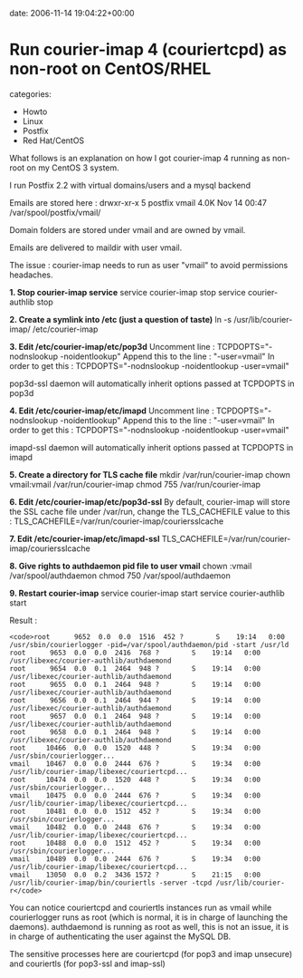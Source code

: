 


date: 2006-11-14 19:04:22+00:00


# Run courier-imap 4 (couriertcpd) as non-root on CentOS/RHEL

categories:
- Howto
- Linux
- Postfix
- Red Hat/CentOS


What follows is an explanation on how I got courier-imap 4 running as non-root on my CentOS 3 system.

<!-- more -->

I run Postfix 2.2 with virtual domains/users and a mysql backend

Emails are stored here :
drwxr-xr-x    5 postfix  vmail        4.0K Nov 14 00:47 /var/spool/postfix/vmail/

Domain folders are stored under vmail and are owned by vmail.

Emails are delivered to maildir with user vmail.

The issue : courier-imap needs to run as user "vmail" to avoid permissions headaches.


**1. Stop courier-imap service**
service courier-imap stop
service courier-authlib stop


**2. Create a symlink into /etc (just a question of taste)**
ln -s /usr/lib/courier-imap/ /etc/courier-imap


**3. Edit /etc/courier-imap/etc/pop3d**
Uncomment line : TCPDOPTS="-nodnslookup -noidentlookup"
Append this to the line : "-user=vmail"
In order to get this : TCPDOPTS="-nodnslookup -noidentlookup -user=vmail"

pop3d-ssl daemon will automatically inherit options passed at TCPDOPTS in pop3d


**4. Edit /etc/courier-imap/etc/imapd**
Uncomment line : TCPDOPTS="-nodnslookup -noidentlookup"
Append this to the line : "-user=vmail"
In order to get this : TCPDOPTS="-nodnslookup -noidentlookup -user=vmail"

imapd-ssl daemon will automatically inherit options passed at TCPDOPTS in imapd


**5. Create a directory for TLS cache file**
mkdir /var/run/courier-imap
chown vmail:vmail /var/run/courier-imap
chmod 755 /var/run/courier-imap


**6. Edit /etc/courier-imap/etc/pop3d-ssl**
By default, courier-imap will store the SSL cache file under /var/run, change the TLS_CACHEFILE value to this :
TLS_CACHEFILE=/var/run/courier-imap/couriersslcache


**7. Edit /etc/courier-imap/etc/imapd-ssl**
TLS_CACHEFILE=/var/run/courier-imap/couriersslcache


**8. Give rights to authdaemon pid file to user vmail**
chown :vmail /var/spool/authdaemon
chmod 750 /var/spool/authdaemon


**9. Restart courier-imap**
service courier-imap start
service courier-authlib start


Result :

    
    <code>root      9652  0.0  0.0  1516  452 ?        S    19:14   0:00 /usr/sbin/courierlogger -pid=/var/spool/authdaemon/pid -start /usr/ld
    root      9653  0.0  0.0  2416  768 ?        S    19:14   0:00 /usr/libexec/courier-authlib/authdaemond
    root      9654  0.0  0.1  2464  948 ?        S    19:14   0:00 /usr/libexec/courier-authlib/authdaemond
    root      9655  0.0  0.1  2464  948 ?        S    19:14   0:00 /usr/libexec/courier-authlib/authdaemond
    root      9656  0.0  0.1  2464  944 ?        S    19:14   0:00 /usr/libexec/courier-authlib/authdaemond
    root      9657  0.0  0.1  2464  948 ?        S    19:14   0:00 /usr/libexec/courier-authlib/authdaemond
    root      9658  0.0  0.1  2464  948 ?        S    19:14   0:00 /usr/libexec/courier-authlib/authdaemond
    root     10466  0.0  0.0  1520  448 ?        S    19:34   0:00 /usr/sbin/courierlogger...
    vmail    10467  0.0  0.0  2444  676 ?        S    19:34   0:00 /usr/lib/courier-imap/libexec/couriertcpd...
    root     10474  0.0  0.0  1520  448 ?        S    19:34   0:00 /usr/sbin/courierlogger...
    vmail    10475  0.0  0.0  2444  676 ?        S    19:34   0:00 /usr/lib/courier-imap/libexec/couriertcpd...
    root     10481  0.0  0.0  1512  452 ?        S    19:34   0:00 /usr/sbin/courierlogger...
    vmail    10482  0.0  0.0  2448  676 ?        S    19:34   0:00 /usr/lib/courier-imap/libexec/couriertcpd...
    root     10488  0.0  0.0  1512  452 ?        S    19:34   0:00 /usr/sbin/courierlogger...
    vmail    10489  0.0  0.0  2444  676 ?        S    19:34   0:00 /usr/lib/courier-imap/libexec/couriertcpd...
    vmail    13050  0.0  0.2  3436 1572 ?        S    21:15   0:00 /usr/lib/courier-imap/bin/couriertls -server -tcpd /usr/lib/courier-r</code>



You can notice couriertcpd and couriertls instances run as vmail while courierlogger runs as root (which is normal, it is in charge of launching the daemons). authdaemond is running as root as well, this is not an issue, it is in charge of authenticating the user against the MySQL DB.

The sensitive processes here are couriertcpd (for pop3 and imap unsecure) and couriertls (for pop3-ssl and imap-ssl)
